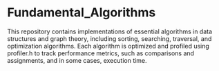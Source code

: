 # Fundamental_Algorithms
This repository contains implementations of essential algorithms in data structures and graph theory, including sorting, searching, traversal, and optimization algorithms. Each algorithm is optimized and profiled using profiler.h to track performance metrics, such as comparisons and assignments, and in some cases, execution time.
